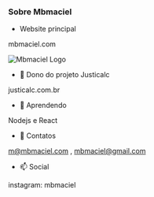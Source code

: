 ### Sobre Mbmaciel

- Website principal

mbmaciel.com

![Mbmaciel Logo](https://mbmaciel.com/images/logo.png)


- 🔭 Dono do projeto Justicalc

justicalc.com.br

- 🌱 Aprendendo

Nodejs e React

- 💬 Contatos

m@mbmaciel.com , mbmaciel@gmail.com

- 📫 Social

instagram: mbmaciel


